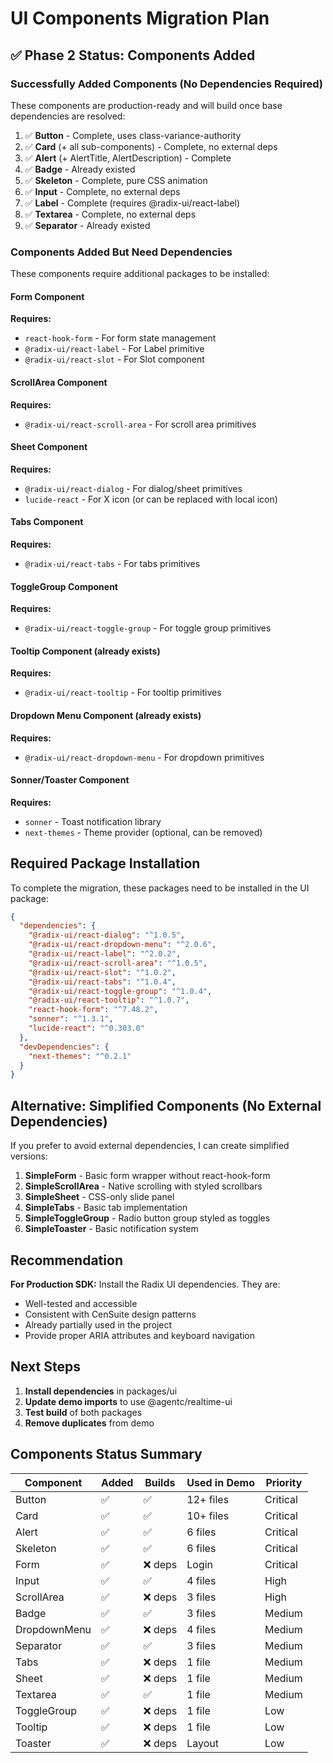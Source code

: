 # UI Components Migration Plan

## ✅ Phase 2 Status: Components Added

### Successfully Added Components (No Dependencies Required)
These components are production-ready and will build once base dependencies are resolved:

1. ✅ **Button** - Complete, uses class-variance-authority
2. ✅ **Card** (+ all sub-components) - Complete, no external deps
3. ✅ **Alert** (+ AlertTitle, AlertDescription) - Complete  
4. ✅ **Badge** - Already existed
5. ✅ **Skeleton** - Complete, pure CSS animation
6. ✅ **Input** - Complete, no external deps
7. ✅ **Label** - Complete (requires @radix-ui/react-label)
8. ✅ **Textarea** - Complete, no external deps
9. ✅ **Separator** - Already existed

### Components Added But Need Dependencies

These components require additional packages to be installed:

#### Form Component
**Requires:**
- `react-hook-form` - For form state management
- `@radix-ui/react-label` - For Label primitive
- `@radix-ui/react-slot` - For Slot component

#### ScrollArea Component  
**Requires:**
- `@radix-ui/react-scroll-area` - For scroll area primitives

#### Sheet Component
**Requires:**
- `@radix-ui/react-dialog` - For dialog/sheet primitives
- `lucide-react` - For X icon (or can be replaced with local icon)

#### Tabs Component
**Requires:**
- `@radix-ui/react-tabs` - For tabs primitives

#### ToggleGroup Component
**Requires:**
- `@radix-ui/react-toggle-group` - For toggle group primitives

#### Tooltip Component (already exists)
**Requires:**
- `@radix-ui/react-tooltip` - For tooltip primitives

#### Dropdown Menu Component (already exists)
**Requires:**
- `@radix-ui/react-dropdown-menu` - For dropdown primitives

#### Sonner/Toaster Component
**Requires:**
- `sonner` - Toast notification library
- `next-themes` - Theme provider (optional, can be removed)

## Required Package Installation

To complete the migration, these packages need to be installed in the UI package:

```json
{
  "dependencies": {
    "@radix-ui/react-dialog": "^1.0.5",
    "@radix-ui/react-dropdown-menu": "^2.0.6",
    "@radix-ui/react-label": "^2.0.2",
    "@radix-ui/react-scroll-area": "^1.0.5",
    "@radix-ui/react-slot": "^1.0.2",
    "@radix-ui/react-tabs": "^1.0.4",
    "@radix-ui/react-toggle-group": "^1.0.4",
    "@radix-ui/react-tooltip": "^1.0.7",
    "react-hook-form": "^7.48.2",
    "sonner": "^1.3.1",
    "lucide-react": "^0.303.0"
  },
  "devDependencies": {
    "next-themes": "^0.2.1"
  }
}
```

## Alternative: Simplified Components (No External Dependencies)

If you prefer to avoid external dependencies, I can create simplified versions:

1. **SimpleForm** - Basic form wrapper without react-hook-form
2. **SimpleScrollArea** - Native scrolling with styled scrollbars
3. **SimpleSheet** - CSS-only slide panel
4. **SimpleTabs** - Basic tab implementation
5. **SimpleToggleGroup** - Radio button group styled as toggles
6. **SimpleToaster** - Basic notification system

## Recommendation

**For Production SDK:** Install the Radix UI dependencies. They are:
- Well-tested and accessible
- Consistent with CenSuite design patterns  
- Already partially used in the project
- Provide proper ARIA attributes and keyboard navigation

## Next Steps

1. **Install dependencies** in packages/ui
2. **Update demo imports** to use @agentc/realtime-ui
3. **Test build** of both packages
4. **Remove duplicates** from demo

## Components Status Summary

| Component | Added | Builds | Used in Demo | Priority |
|-----------|-------|--------|--------------|----------|
| Button | ✅ | ✅ | 12+ files | Critical |
| Card | ✅ | ✅ | 10+ files | Critical |
| Alert | ✅ | ✅ | 6 files | Critical |
| Skeleton | ✅ | ✅ | 6 files | Critical |
| Form | ✅ | ❌ deps | Login | Critical |
| Input | ✅ | ✅ | 4 files | High |
| ScrollArea | ✅ | ❌ deps | 3 files | High |
| Badge | ✅ | ✅ | 3 files | Medium |
| DropdownMenu | ✅ | ❌ deps | 4 files | Medium |
| Separator | ✅ | ✅ | 3 files | Medium |
| Tabs | ✅ | ❌ deps | 1 file | Medium |
| Sheet | ✅ | ❌ deps | 1 file | Medium |
| Textarea | ✅ | ✅ | 1 file | Medium |
| ToggleGroup | ✅ | ❌ deps | 1 file | Low |
| Tooltip | ✅ | ❌ deps | 1 file | Low |
| Toaster | ✅ | ❌ deps | Layout | Low |